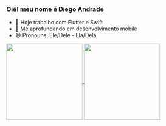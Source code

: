 ### Oiê! meu nome é Diego Andrade

- 🔭 Hoje trabalho com Flutter e Swift
- 🌱 Me aprofundando em desenvolvimento mobile
- 😄 Pronouns: Ele/Dele - Ela/Dela

<a href="https://github.com/anuraghazra/github-readme-stats">
  <img height=200 align="center" src="https://github-readme-stats.vercel.app/api?username=diandrade" />
</a>
<a href="https://github.com/anuraghazra/convoychat">
  <img height=200 align="center" src="https://github-readme-stats.vercel.app/api/top-langs?username=diandrade&layout=compact&langs_count=8&card_width=320" />
</a>
